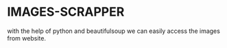 # IMAGES-SCRAPPER
with the help of python and beautifulsoup we can easily access the images from website.
